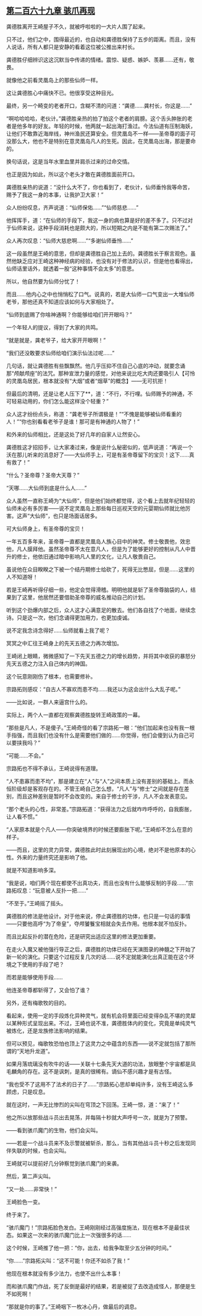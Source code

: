 ## [第二百六十九章 骇爪再现](https://www.xxbiquge.com/11_11207/9177071.html)


  龚德胜离开王崎屋子不久，就被呼啦啦的一大片人围了起来。

  只不过，他们之中，围得最近的，也自动和龚德胜保持了五步的距离。而且，没有人说话，所有人都只是安静的看着这位被公推出来村长。

  龚德胜仔细辨识这这沉默当中传递的情绪。震惊、疑惑、嫉妒、羡慕……还有，敬畏。

  就像他之前看灵凰岛上的那些仙师一样。

  这让龚德胜心中痛快不已。他很享受这种目光。

  最终，另一个畸变的老者开口，含糊不清的问道：“龚德……龚村长，你这是……”

  “啊哈哈哈哈，老伙计。”龚德胜亲热的拍了拍这个老者的肩膀。这个舌头肿胀的老者是他多年的好友。年轻的时候，他两就一起出海打渔过。今法仙道有压制海妖，让他们不敢靠近海岸线，神州渔民还算安全。但灵凰岛不一样——圣帝尊的面子可没那么大，他也不是特别在意灵凰岛凡人的生死。因此，在灵凰岛出海，那是要命的。

  换句话说，这是当年水里血里并肩杀过来的过命交情。

  也正是因为如此，所以这个老头才敢在龚德胜面前开口。

  龚德胜亲热的说道：“没什么大不了，你也看到了，老伙计，仙师垂怜我等命苦，赐予了我这一身的本事，让我护卫大家！”

  众人纷纷叹息，齐声说道：“仙师保佑……”“仙师慈悲……”

  他挥挥手，道：“在仙师的手段下，我这一身的病也算是好的差不多了。只不过对于仙师来说，这种手段消耗也是颇大的，所以短期之内是不能有第二次赐法了。”

  众人再次叹息：“仙师大慈悲啊……”“多谢仙师垂怜……”

  这一段虽然是王崎的意思，但却是龚德胜自己加上去的。龚德胜长于察言观色。虽然他缺乏应对王崎这种神经病的经验，也没有对于修法的认识，但是他也看得出，仙师话里话外，就透着一股“这种事情不会太多”的意思。

  所以，他自然要为仙师分忧了！

  而且……他内心之中也悄悄松了口气。说真的，若是大仙师一口气变出一大堆仙师老爷，那他还真不知道应该如何与大家相处了。

  “仙师到底赐了你啥神通啊？你能够给咱们开开眼吗？”

  一个年轻人的提议，得到了大家的共鸣。

  “就是就是，龚老爷子，给大家开开眼啊！”

  “我们还没敢要求仙师给咱们演示仙法过呢……”

  几句话，就让龚德胜有些飘飘然。他几乎压抑不住自己心底的冲动，就要念诵那“颅献颅座”的法咒。那种宣泄力量的感觉，对他来说比吃大肉还要吸引人【可怜的灵凰岛居民，根本就没有“大烟”或者“烟草”的概念】——无可抗拒！

  但最后的清明，还是让老人压下了**，道：“不行，不行哩。仙师赐予的神通，不可轻易动用的，你们怎么能这样没个轻重？”

  众人这才纷纷点头，称道：“龚老爷子所谓极是！”“不愧是能够被仙师看重的人！”“你也别看看老爷子是谁！那可是有神通的人物了！”

  和外来的仙师相比，还是这处了好几年的自家人让然安心。

  龚德胜这才招招手，让大家凑过来，像是说什么秘密似的，低声说道：“再说一个沃在那儿听来的消息好了——大仙师手上，可是有圣帝尊留下的宝贝！这下……真有救了！”

  “什么？圣帝尊？圣帝大天尊？”

  “天哪……大仙师到底是什么人……”

  众人虽然一直称王崎为“大仙师”，但是他们始终都觉得，这个看上去就年纪轻轻的仙师未必有多厉害——说不定灵凰岛上那些每日巡视天空的元婴期仙师就比他厉害。这声“大仙师”，也只是场面话居多。

  可大仙师身上，有圣帝尊的宝贝！

  一年五百多年来，圣帝尊一直都是灵凰岛人族心目中的神灵。修士敬畏他，效忠他，凡人膜拜他。虽然圣帝尊不太在意凡人，但是为了能够更好的控制从凡人中晋升的修士，他依旧通过暗中影响凡人里的文化，让凡人敬畏自己。

  虽说他在众目睽睽之下被一个结丹期修士给砍了，死得无比憋屈，但是……这里的人不知道呀！

  若是王崎再听得仔细一些，他定会觉得滑稽。明明他就是斩了圣帝尊脑袋的人，结果到了这里，他居然还要借助圣帝尊的威名推动自己的计划。

  听到这个劲爆内部之后，众人这才心满意足的散去。他们各自找了个地面，继续念诗。只是这一次，他们念诵得更加用力，也更加虔诚。

  说不定我念诗念得好……仙师就看上我了呢？

  冥冥之中汇往王崎身上的先天五德之力再次增加。

  王崎闭上眼睛，微微感知了一下先天五德之力的增长趋势，并将其中收获的暴怒分先天五德之力注入自己体内的神国。

  这个玩意刚刚伤了根本，也需要修补。

  宗路拓则感叹：“自古人不寡欢而患不均……我还以为这会出什么大乱子呢。”

  ——比如说，一群人来逼宫什么的。

  实际上，两个人一直都在观察龚德胜旋转王崎政策的一幕。

  “那些是凡人，不是傻子。”王崎奇怪的看了宗路拓一眼：“他们加起来也没有我一根手指强，而且我们也没有什么是需要他们做的……你觉得，他们会傻到认为自己可以要挟我吗？”

  “可能……不会。”

  宗路拓也不得不承认，王崎说得有道理。

  “人不患寡而患不均”，那是建立在“人”与“人”之间本质上没有差别的基础上。而永恒阶级却是客观存在的。不管王崎自己怎么想，“凡人”与“修士”之间就是存在差别，而且这种差别是暂时不会改变的。来自于修士的干涉，凡人不会发表意见。

  “那个老头的心性，非常差。”宗路拓道：“获得法力之后就咋咋呼呼的，自我膨胀，让人看不惯。”

  “人家原本就是个凡人——你突破境界的时候还要膨胀下呢。”王崎却不怎么在意的样子。

  ——而且，这里的灵力异常，龚德胜此时此刻展现出的心境，绝对不是他原本的心性。外来的力量终究还是影响了他。

  就是不知道影响多深。

  “我是说，咱们两个现在都使不出真功夫，而且也没有什么能够反制的手段……”宗路拓叹息：“玩意被人反扑一把……”

  “不至于。”王崎摇了摇头。

  龚德胜的修法是他设计。对于他来说，停止龚德胜的功体，也只是一句话的事情——只要他高呼“为了帝皇”，夺颅饕餮宝相就会失去作用。他根本就不怕反扑。

  而且比起反扑的潜在危险，还是研究出适应这里的修法更加重要。

  在走火入魔又被他强行导正之后，龚德胜的功体已经在天演图录的神髓之下开始了新一轮的演化。只要这个过程反复几次的话……说不定就能演化出真正能在这个环境之下使用的手段了吧？

  而若是能够使用手段……

  他连圣帝尊都斩得了，又会怕了谁？

  另外，还有梅歌牧的目的。

  看起来，使用一定的手段炼化异种灵气，就有机会将里面已经变得杂乱不堪的灵犀以某种形式呈现出来。不过，王崎也说不准，龚德胜体内的变化，究竟是单纯灵气被炼化，还是龙族修法影响的结果。

  但可以预见，梅歌牧恐怕也顶上了这灵力之中蕴含的东西——说不定就包括了那所谓的“天地升龙道”。

  如果月落琉璃没有吹牛的话——关联十七条先天大道的功法，放眼整个宇宙都是凤毛麟角的存在。这不是讽刺，是真的很稀有。谪仙不感兴趣才是有古怪。

  “我也受不了这用不了法术的日子了……”宗路拓心思却单纯许多，没有王崎这么多顾虑，只是叹息。

  就在这时，一声无比惨烈的尖叫在穹顶之下回荡。王崎一惊，道：“来了！”

  他之所以放那些战斗员出去晃荡，并每隔十秒就大声呼号一次，就是为了预警。

  ——看到骇爪魔门的生物，他们会尖叫。

  ——若是一个战斗员来不及示警就被斩杀，那么，当有其他战斗员十秒之后发现同伴失联的时候，也会尖叫。

  王崎就可以提前好几分钟察觉到骇爪魔门的来袭。

  然后，第二声尖叫。

  “又一处……非常快！”

  王崎脸色一变。

  终于来了。

  “骇爪魔门！”宗路拓脸色发白。王崎刚刚经过高强度施法，现在根本不是最佳状态。如果这一次来的骇爪魔门比上一次强很多的话……

  这个时候，王崎推了他一把：“你，出去，给我争取至少五分钟的时间。”

  “你……”宗路拓尖叫：“这不可能！你还不如杀了我！”

  他现在根本就没有多少法力，也使不出什么本事！

  而和骇爪魔门作战，死了反倒是最好的结果，若是被捉了去改造成怪人，那便是生不如死啊！

  “那就是你的事了。”王崎咽下一枚冰心丹，做最后的调息。
